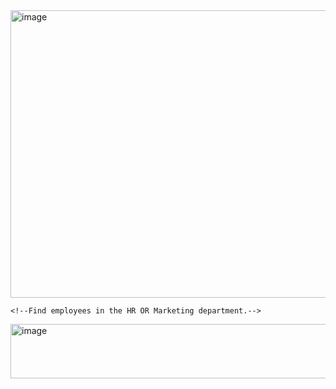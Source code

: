 <img width="655" height="460" alt="image" src="https://github.com/user-attachments/assets/1ef8d90d-7a15-4a62-844b-c9ae31aafc62" />

    <!--Find employees in the HR OR Marketing department.-->
  <img width="605" height="87" alt="image" src="https://github.com/user-attachments/assets/9d952bf5-891a-475d-8db3-d00b41b48ee6" />


